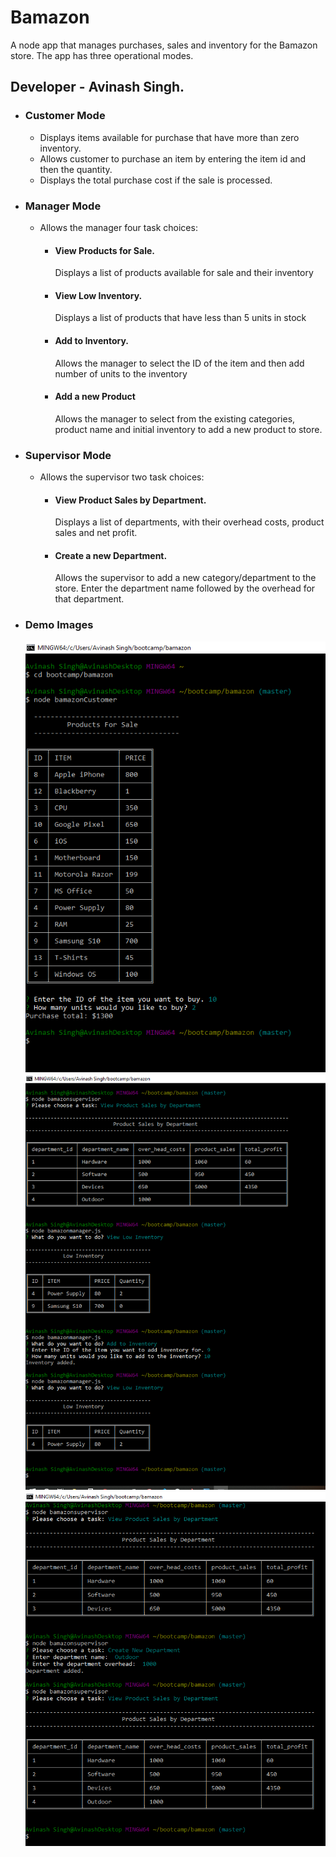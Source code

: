 # Bamazon
A node app that manages purchases, sales and inventory for the Bamazon store. The app has three operational modes.

## Developer - Avinash Singh.

* ### Customer Mode
    * Displays items available for purchase that have more than zero inventory.
    * Allows customer to purchase an item by entering the item id and then the quantity.
    * Displays the total purchase cost if the sale is processed.

* ### Manager Mode
    * Allows the manager four task choices:
        * #### View Products for Sale.
            Displays a list of products available for sale and their inventory
        * #### View Low Inventory.
            Displays a list of products that have less than 5 units in stock
        * #### Add to Inventory.
            Allows the manager to select the ID of the item and then add number of units to the inventory
        * #### Add a new Product
            Allows the manager to select from the existing categories, product name and initial inventory to add a new product to store.

* ### Supervisor Mode
    * Allows the supervisor two task choices:
        * #### View Product Sales by Department.
            Displays a list of departments, with their overhead costs, product sales and net profit.
        * #### Create a new Department.
            Allows the supervisor to add a new category/department to the store. Enter the department name followed by the overhead for that department.

* ### Demo Images

    ![Customer Mode](https://github.com/avinashsinghdhillon/Bamazon/blob/master/Images/CustomerJSDemo.PNG)
    ![Manager Mode](https://github.com/avinashsinghdhillon/Bamazon/blob/master/Images/ManagerJSDemo.PNG)
    ![Supervisor Mode](https://github.com/avinashsinghdhillon/Bamazon/blob/master/Images/SupervisorJSDemo.PNG)
